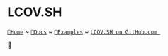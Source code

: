 # LCOV.SH

[`🔮Home`](https://lcov.sh) ~ [`📖Docs`](https://lcov.sh/docs) ~ [`🍕Examples`](https://lcov.sh/examples/) ~ [`LCOV.SH on GitHub.com `](https://github.com/javanile/lcov.sh)

🔮 
